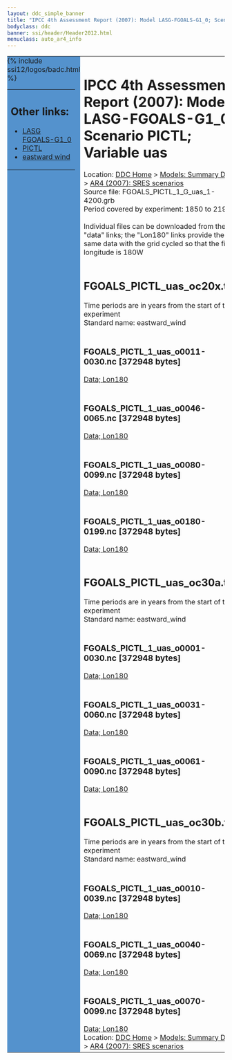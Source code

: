```yaml
---
layout: ddc_simple_banner
title: "IPCC 4th Assessment Report (2007): Model LASG-FGOALS-G1_0; Scenario PICTL; Variable uas"
bodyclass: ddc
banner: ssi/header/Header2012.html
menuclass: auto_ar4_info
---
```



<table width="100%" border="0" cellspacing="0" cellpadding="0" style="border-collapse: collapse;">
<tr style="margin:0;padding:0;border:0;">
<td style="margin:0;padding:0;border:0;height:1pt;width:150pt;background:#5492CD;" valign="top" >

<div id="lh-col2" class="auto_ar4_info">
<table class="menumain" bgcolor="#5492CD" cellspacing="0" width="100%" border="0">
<tr><td>
<h2> Other links:</h2>
<ul>
<li><a href="/auto/ar4/model-LASG-FGOALS-G1_0.html">LASG<br/>FGOALS-G1_0</a></li>
<li><a href="/auto/ar4/scenario-PICTL.html">PICTL</a></li>
<li><a href="/auto/ar4/var-eastward_wind.html">eastward wind</a></li>
</ul>
</td></tr>
{% include ssi12/logos/badc.html %}
</table>
</div>
</td>
<td><h1>IPCC 4th Assessment Report (2007): Model LASG-FGOALS-G1_0; Scenario PICTL; Variable uas</h1>

<!-- Breadcrumb1 -->
<div id="breadcrumb1" align="left">
Location: <a href="/index.html">DDC Home</a> > <a href="/sim/gcm_clim/">Models: Summary Data</a>
> <a href="/sim/gcm_clim/SRES_AR4/index.html">AR4 (2007): SRES scenarios</a>
</div>
<!-- End of Breadcrumb1 -->Source file: FGOALS_PICTL_1_G_uas_1-4200.grb
<br/>
Period covered by experiment: 1850 to 2199<br/>
<br/>Individual files can be downloaded from the "data" links; the "Lon180" links provide the same data
         with the grid cycled so that the first longitude is 180W<br/>
<br/><h2>FGOALS_PICTL_uas_oc20x.tar</h2>
Time periods are in years from the start of the experiment<br/>
Standard name: eastward_wind<br>
<br/><h3>FGOALS_PICTL_1_uas_o0011-0030.nc [372948 bytes]</h3>
<a href="http://apps.ipcc-data.org/cgi-bin/downl/ar4_nc/uas/FGOALS_PICTL_1_uas_o0011-0030.nc">Data; </a><a href="http://apps.ipcc-data.org/cgi-bin/downl/ar4_nc/uas/FGOALS_PICTL_1_uas_o0011-0030.cyto180.nc"> Lon180</a><br/>
<br/><h3>FGOALS_PICTL_1_uas_o0046-0065.nc [372948 bytes]</h3>
<a href="http://apps.ipcc-data.org/cgi-bin/downl/ar4_nc/uas/FGOALS_PICTL_1_uas_o0046-0065.nc">Data; </a><a href="http://apps.ipcc-data.org/cgi-bin/downl/ar4_nc/uas/FGOALS_PICTL_1_uas_o0046-0065.cyto180.nc"> Lon180</a><br/>
<br/><h3>FGOALS_PICTL_1_uas_o0080-0099.nc [372948 bytes]</h3>
<a href="http://apps.ipcc-data.org/cgi-bin/downl/ar4_nc/uas/FGOALS_PICTL_1_uas_o0080-0099.nc">Data; </a><a href="http://apps.ipcc-data.org/cgi-bin/downl/ar4_nc/uas/FGOALS_PICTL_1_uas_o0080-0099.cyto180.nc"> Lon180</a><br/>
<br/><h3>FGOALS_PICTL_1_uas_o0180-0199.nc [372948 bytes]</h3>
<a href="http://apps.ipcc-data.org/cgi-bin/downl/ar4_nc/uas/FGOALS_PICTL_1_uas_o0180-0199.nc">Data; </a><a href="http://apps.ipcc-data.org/cgi-bin/downl/ar4_nc/uas/FGOALS_PICTL_1_uas_o0180-0199.cyto180.nc"> Lon180</a><br/>
<br/><h2>FGOALS_PICTL_uas_oc30a.tar</h2>
Time periods are in years from the start of the experiment<br/>
Standard name: eastward_wind<br>
<br/><h3>FGOALS_PICTL_1_uas_o0001-0030.nc [372948 bytes]</h3>
<a href="http://apps.ipcc-data.org/cgi-bin/downl/ar4_nc/uas/FGOALS_PICTL_1_uas_o0001-0030.nc">Data; </a><a href="http://apps.ipcc-data.org/cgi-bin/downl/ar4_nc/uas/FGOALS_PICTL_1_uas_o0001-0030.cyto180.nc"> Lon180</a><br/>
<br/><h3>FGOALS_PICTL_1_uas_o0031-0060.nc [372948 bytes]</h3>
<a href="http://apps.ipcc-data.org/cgi-bin/downl/ar4_nc/uas/FGOALS_PICTL_1_uas_o0031-0060.nc">Data; </a><a href="http://apps.ipcc-data.org/cgi-bin/downl/ar4_nc/uas/FGOALS_PICTL_1_uas_o0031-0060.cyto180.nc"> Lon180</a><br/>
<br/><h3>FGOALS_PICTL_1_uas_o0061-0090.nc [372948 bytes]</h3>
<a href="http://apps.ipcc-data.org/cgi-bin/downl/ar4_nc/uas/FGOALS_PICTL_1_uas_o0061-0090.nc">Data; </a><a href="http://apps.ipcc-data.org/cgi-bin/downl/ar4_nc/uas/FGOALS_PICTL_1_uas_o0061-0090.cyto180.nc"> Lon180</a><br/>
<br/><h2>FGOALS_PICTL_uas_oc30b.tar</h2>
Time periods are in years from the start of the experiment<br/>
Standard name: eastward_wind<br>
<br/><h3>FGOALS_PICTL_1_uas_o0010-0039.nc [372948 bytes]</h3>
<a href="http://apps.ipcc-data.org/cgi-bin/downl/ar4_nc/uas/FGOALS_PICTL_1_uas_o0010-0039.nc">Data; </a><a href="http://apps.ipcc-data.org/cgi-bin/downl/ar4_nc/uas/FGOALS_PICTL_1_uas_o0010-0039.cyto180.nc"> Lon180</a><br/>
<br/><h3>FGOALS_PICTL_1_uas_o0040-0069.nc [372948 bytes]</h3>
<a href="http://apps.ipcc-data.org/cgi-bin/downl/ar4_nc/uas/FGOALS_PICTL_1_uas_o0040-0069.nc">Data; </a><a href="http://apps.ipcc-data.org/cgi-bin/downl/ar4_nc/uas/FGOALS_PICTL_1_uas_o0040-0069.cyto180.nc"> Lon180</a><br/>
<br/><h3>FGOALS_PICTL_1_uas_o0070-0099.nc [372948 bytes]</h3>
<a href="http://apps.ipcc-data.org/cgi-bin/downl/ar4_nc/uas/FGOALS_PICTL_1_uas_o0070-0099.nc">Data; </a><a href="http://apps.ipcc-data.org/cgi-bin/downl/ar4_nc/uas/FGOALS_PICTL_1_uas_o0070-0099.cyto180.nc"> Lon180</a><br/>
<!-- Breadcrumb2 -->
<div id="breadcrumb2" align="left">
Location: <a href="/index.html">DDC Home</a> > <a href="/sim/gcm_clim/">Models: Summary Data</a>
> <a href="/sim/gcm_clim/SRES_AR4/index.html">AR4 (2007): SRES scenarios</a>
</div>
<!-- End of Breadcrumb2 --></td></tr></table>

